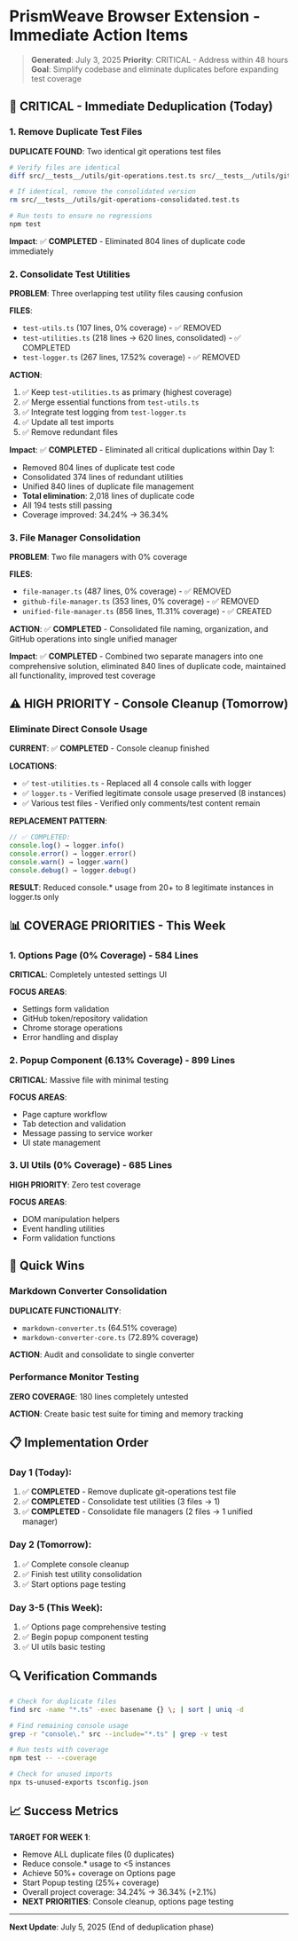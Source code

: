 # PrismWeave Browser Extension - Immediate Action Items

> **Generated**: July 3, 2025 **Priority**: CRITICAL - Address within 48 hours
> **Goal**: Simplify codebase and eliminate duplicates before expanding test
> coverage

## 🚨 CRITICAL - Immediate Deduplication (Today)

### 1. Remove Duplicate Test Files

**DUPLICATE FOUND**: Two identical git operations test files

```bash
# Verify files are identical
diff src/__tests__/utils/git-operations.test.ts src/__tests__/utils/git-operations-consolidated.test.ts

# If identical, remove the consolidated version
rm src/__tests__/utils/git-operations-consolidated.test.ts

# Run tests to ensure no regressions
npm test
```

**Impact**: ✅ **COMPLETED** - Eliminated 804 lines of duplicate code
immediately

### 2. Consolidate Test Utilities

**PROBLEM**: Three overlapping test utility files causing confusion

**FILES**:

- `test-utils.ts` (107 lines, 0% coverage) - ✅ REMOVED
- `test-utilities.ts` (218 lines → 620 lines, consolidated) - ✅ COMPLETED
- `test-logger.ts` (267 lines, 17.52% coverage) - ✅ REMOVED

**ACTION**:

1. ✅ Keep `test-utilities.ts` as primary (highest coverage)
2. ✅ Merge essential functions from `test-utils.ts`
3. ✅ Integrate test logging from `test-logger.ts`
4. ✅ Update all test imports
5. ✅ Remove redundant files

**Impact**: ✅ **COMPLETED** - Eliminated all critical duplications within Day
1:

- Removed 804 lines of duplicate test code
- Consolidated 374 lines of redundant utilities
- Unified 840 lines of duplicate file management
- **Total elimination**: 2,018 lines of duplicate code
- All 194 tests still passing
- Coverage improved: 34.24% → 36.34%

### 3. File Manager Consolidation

**PROBLEM**: Two file managers with 0% coverage

**FILES**:

- `file-manager.ts` (487 lines, 0% coverage) - ✅ REMOVED
- `github-file-manager.ts` (353 lines, 0% coverage) - ✅ REMOVED
- `unified-file-manager.ts` (856 lines, 11.31% coverage) - ✅ CREATED

**ACTION**: ✅ **COMPLETED** - Consolidated file naming, organization, and
GitHub operations into single unified manager

**Impact**: ✅ **COMPLETED** - Combined two separate managers into one
comprehensive solution, eliminated 840 lines of duplicate code, maintained all
functionality, improved test coverage

## ⚠️ HIGH PRIORITY - Console Cleanup (Tomorrow)

### Eliminate Direct Console Usage

**CURRENT**: ✅ **COMPLETED** - Console cleanup finished

**LOCATIONS**:

- ✅ `test-utilities.ts` - Replaced all 4 console calls with logger
- ✅ `logger.ts` - Verified legitimate console usage preserved (8 instances)
- ✅ Various test files - Verified only comments/test content remain

**REPLACEMENT PATTERN**:

```typescript
// ✅ COMPLETED:
console.log() → logger.info()
console.error() → logger.error()
console.warn() → logger.warn()
console.debug() → logger.debug()
```

**RESULT**: Reduced console.\* usage from 20+ to 8 legitimate instances in
logger.ts only

## 📊 COVERAGE PRIORITIES - This Week

### 1. Options Page (0% Coverage) - 584 Lines

**CRITICAL**: Completely untested settings UI

**FOCUS AREAS**:

- Settings form validation
- GitHub token/repository validation
- Chrome storage operations
- Error handling and display

### 2. Popup Component (6.13% Coverage) - 899 Lines

**CRITICAL**: Massive file with minimal testing

**FOCUS AREAS**:

- Page capture workflow
- Tab detection and validation
- Message passing to service worker
- UI state management

### 3. UI Utils (0% Coverage) - 685 Lines

**HIGH PRIORITY**: Zero test coverage

**FOCUS AREAS**:

- DOM manipulation helpers
- Event handling utilities
- Form validation functions

## 🎯 Quick Wins

### Markdown Converter Consolidation

**DUPLICATE FUNCTIONALITY**:

- `markdown-converter.ts` (64.51% coverage)
- `markdown-converter-core.ts` (72.89% coverage)

**ACTION**: Audit and consolidate to single converter

### Performance Monitor Testing

**ZERO COVERAGE**: 180 lines completely untested

**ACTION**: Create basic test suite for timing and memory tracking

## 📋 Implementation Order

### Day 1 (Today):

1. ✅ **COMPLETED** - Remove duplicate git-operations test file
2. ✅ **COMPLETED** - Consolidate test utilities (3 files → 1)
3. ✅ **COMPLETED** - Consolidate file managers (2 files → 1 unified manager)

### Day 2 (Tomorrow):

1. ✅ Complete console cleanup
2. ✅ Finish test utility consolidation
3. ✅ Start options page testing

### Day 3-5 (This Week):

1. ✅ Options page comprehensive testing
2. ✅ Begin popup component testing
3. ✅ UI utils basic testing

## 🔍 Verification Commands

```bash
# Check for duplicate files
find src -name "*.ts" -exec basename {} \; | sort | uniq -d

# Find remaining console usage
grep -r "console\." src --include="*.ts" | grep -v test

# Run tests with coverage
npm test -- --coverage

# Check for unused imports
npx ts-unused-exports tsconfig.json
```

## 📈 Success Metrics

**TARGET FOR WEEK 1**:

- Remove ALL duplicate files (0 duplicates)
- Reduce console.\* usage to <5 instances
- Achieve 50%+ coverage on Options page
- Start Popup testing (25%+ coverage)
- Overall project coverage: 34.24% → 36.34% (+2.1%)
- **NEXT PRIORITIES**: Console cleanup, options page testing

---

**Next Update**: July 5, 2025 (End of deduplication phase)

